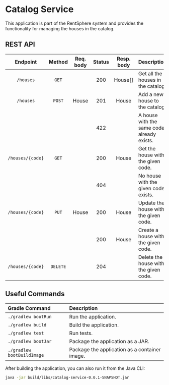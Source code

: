 # Catalog Service

This application is part of the RentSphere system and provides the functionality for managing
the houses in the catalog.

## REST API

|    Endpoint	     | Method   | Req. body | Status | Resp. body | Description    		   	                      |
|:----------------:|:--------:|:---------:|:------:|:----------:|:-------------------------------------------|
|    `/houses`     | `GET`    |           | 200    |  House[]   | Get all the houses in the catalog.         |
|    `/houses`     | `POST`   |   House   | 201    |    House    | Add a new house to the catalog.            |
|                  |          |           | 422    |            | A house with the same code already exists. |
| `/houses/{code}` | `GET`    |           | 200    |    House    | Get the house with the given code.         |
|                  |          |           | 404    |            | No house with the given code exists.       |
| `/houses/{code}` | `PUT`    |   House    | 200    |    House    | Update the house with the given code.       |
|                  |          |           | 200    |    House    | Create a house with the given code.         |
| `/houses/{code}` | `DELETE` |           | 204    |            | Delete the house with the given code.       |

## Useful Commands

| Gradle Command	         | Description                                   |
|:---------------------------|:----------------------------------------------|
| `./gradlew bootRun`        | Run the application.                          |
| `./gradlew build`          | Build the application.                        |
| `./gradlew test`           | Run tests.                                    |
| `./gradlew bootJar`        | Package the application as a JAR.             |
| `./gradlew bootBuildImage` | Package the application as a container image. |

After building the application, you can also run it from the Java CLI:

```bash
java -jar build/libs/catalog-service-0.0.1-SNAPSHOT.jar
```
